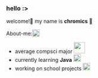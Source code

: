 ### hello :>
welcome!🧍 my name is **chromics** 🍄

<div style="display: flex; flex-direction: row; align-items: center;">About-me: <img class="animated-gif" style="vertical-align: middle" src="https://media.giphy.com/media/8lQyyys3SGBoUUxrUp/giphy.gif" width="20" >
</div>

- average compsci major <img class="animated-gif" src="https://media.giphy.com/media/QNFhOolVeCzPQ2Mx85/giphy.gif" width="30">
- currently learning **Java** <img class="animated-gif" src="https://media.giphy.com/media/heIX5HfWgEYlW/giphy.gif" width="20" >
- working on school projects <img class="animated-gif" src="https://media.giphy.com/media/qyjQsUt0p0TT2/giphy.gif" width="20" > 
